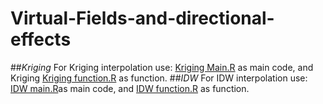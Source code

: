 # Virtual-Fields-and-directional-effects
##*Kriging*
For Kriging interpolation use: [Kriging Main.R](https://github.com/AgdaLoureiro/Virtual-Fields-and-directional-effects/blob/main/Kriging%20Main.R) as main code, and Kriging [Kriging function.R](https://github.com/AgdaLoureiro/Virtual-Fields-and-directional-effects/blob/main/Kriging%20function.R) as function. 
##*IDW*
For IDW interpolation use: [IDW main.R](https://github.com/AgdaLoureiro/Virtual-Fields-and-directional-effects/blob/main/IDW%20main.R)as main code, and [IDW function.R](https://github.com/AgdaLoureiro/Virtual-Fields-and-directional-effects/blob/main/IDW%20function.R) as function. 
